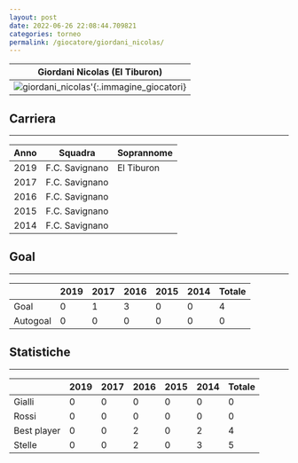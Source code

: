 ```yaml
---
layout: post
date: 2022-06-26 22:08:44.709821
categories: torneo
permalink: /giocatore/giordani_nicolas/
---
```

<link rel='stylesheets' href='./../assets/giocatori.css'>

| Giordani Nicolas (El Tiburon) |
|:-----:|
| ![giordani_nicolas]('./../../assets/giocatori/giordani_nicolas.png)'{:.immagine_giocatori} |


## Carriera
----

|Anno|Squadra|Soprannome|
|:---:|---|---|
|2019|F.C. Savignano|El Tiburon|
|2017|F.C. Savignano||
|2016|F.C. Savignano||
|2015|F.C. Savignano||
|2014|F.C. Savignano||


## Goal
----

| |2019|2017|2016|2015|2014| Totale |
|---|---|---|---|---|---|---|
|Goal|0|1|3|0|0|4|
|Autogoal|0|0|0|0|0|0|


## Statistiche
----

| |2019|2017|2016|2015|2014| Totale |
|---|---|---|---|---|---|---|
|Gialli|0|0|0|0|0|0|
|Rossi|0|0|0|0|0|0|
|Best player|0|0|2|0|2|4|
|Stelle|0|0|2|0|3|5|